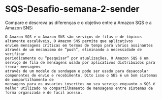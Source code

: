 # SQS-Desafio-semana-2-sender
Compare e descreva as diferenças e o objetivo entre a Amazon SQS e a Amazon SNS:

    O Amazon SQS e o Amazon SNS são serviços de filas e de tópicos altamente escaláveis, O Amazon SNS permite que aplicativos 
    enviem mensagens críticas em termos de tempo para vários assinantes através de um mecanismo de “push”, eliminando a necessidade de verificar 
    periodicamente ou “pesquisar” por atualizações. O Amazon SQS é um serviço de fila de mensagens usado por aplicativos distribuídos para trocar mensagens 
    através de um modelo de sondagem e pode ser usado para desacoplar componentes de envio e recebimento. Dito isso o SBS é um bom sistemas de compartilhamento de 
    mensagens para os usuarios inscritos no seu serviço enquanto o SQS é melhor utilizado no compartilhamento de mensagens entre sistemas de forma organizada e de facil acesso.
